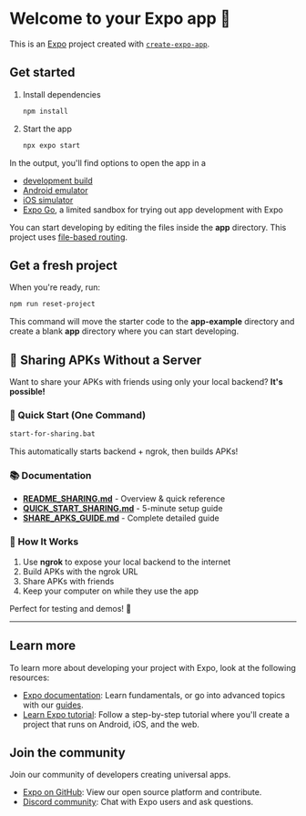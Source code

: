 # Welcome to your Expo app 👋

This is an [Expo](https://expo.dev) project created with [`create-expo-app`](https://www.npmjs.com/package/create-expo-app).

## Get started

1. Install dependencies

   ```bash
   npm install
   ```

2. Start the app

   ```bash
   npx expo start
   ```

In the output, you'll find options to open the app in a

- [development build](https://docs.expo.dev/develop/development-builds/introduction/)
- [Android emulator](https://docs.expo.dev/workflow/android-studio-emulator/)
- [iOS simulator](https://docs.expo.dev/workflow/ios-simulator/)
- [Expo Go](https://expo.dev/go), a limited sandbox for trying out app development with Expo

You can start developing by editing the files inside the **app** directory. This project uses [file-based routing](https://docs.expo.dev/router/introduction).

## Get a fresh project

When you're ready, run:

```bash
npm run reset-project
```

This command will move the starter code to the **app-example** directory and create a blank **app** directory where you can start developing.

## 📱 Sharing APKs Without a Server

Want to share your APKs with friends using only your local backend? **It's possible!**

### 🚀 Quick Start (One Command)
```bash
start-for-sharing.bat
```
This automatically starts backend + ngrok, then builds APKs!

### 📚 Documentation
- **[README_SHARING.md](./README_SHARING.md)** - Overview & quick reference
- **[QUICK_START_SHARING.md](./QUICK_START_SHARING.md)** - 5-minute setup guide
- **[SHARE_APKS_GUIDE.md](./SHARE_APKS_GUIDE.md)** - Complete detailed guide

### 🎯 How It Works
1. Use **ngrok** to expose your local backend to the internet
2. Build APKs with the ngrok URL
3. Share APKs with friends
4. Keep your computer on while they use the app

Perfect for testing and demos! 🎉

---

## Learn more

To learn more about developing your project with Expo, look at the following resources:

- [Expo documentation](https://docs.expo.dev/): Learn fundamentals, or go into advanced topics with our [guides](https://docs.expo.dev/guides).
- [Learn Expo tutorial](https://docs.expo.dev/tutorial/introduction/): Follow a step-by-step tutorial where you'll create a project that runs on Android, iOS, and the web.

## Join the community

Join our community of developers creating universal apps.

- [Expo on GitHub](https://github.com/expo/expo): View our open source platform and contribute.
- [Discord community](https://chat.expo.dev): Chat with Expo users and ask questions.
